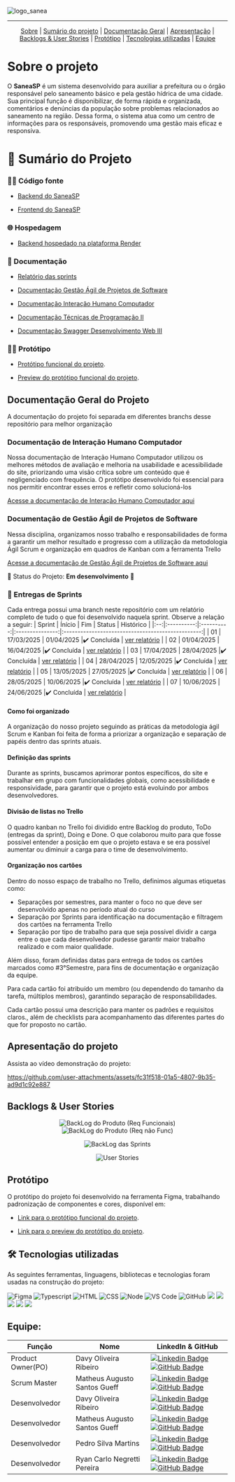 
![logo_sanea](https://github.com/user-attachments/assets/83109b5f-f472-42b1-9076-beeab971e656)

---

<p align="center">
    <a href="#sobre">Sobre</a>  |  
    <a href="#sumario">Sumário do projeto</a>  |  
    <a href="#documentacao-geral">Documentação Geral</a> |
    <a href="#apresentacao">Apresentação</a> |
    <a href="#backlogs">Backlogs & User Stories</a>  |  
    <a href="#prototipo">Protótipo</a>  |  
    <a href="#tecnologias">Tecnologias utilizadas</a>  |  
    <a href="#equipe">Equipe</a> 
</p>

<span id="sobre">

# Sobre o projeto

O **SaneaSP** é um sistema desenvolvido para auxiliar a prefeitura ou o órgão responsável pelo saneamento básico e pela gestão hídrica de uma cidade. Sua principal função é disponibilizar, de forma rápida e organizada, comentários e denúncias da população sobre problemas relacionados ao saneamento na região. Dessa forma, o sistema atua como um centro de informações para os responsáveis, promovendo uma gestão mais eficaz e responsiva.


<span id="sumario">

# 🔗 Sumário do Projeto

### 👨‍💻 Código fonte
- [Backend do SaneaSP](https://github.com/RyanCNP/Backend-SaneaSP.git)  

- [Frontend do SaneaSP](https://github.com/MathGueff/FrontEnd-SaneaSP.git)

### 🌐 Hospedagem
- [Backend hospedado na plataforma Render](https://backend-saneasp.onrender.com/)

### 📄 Documentação
- <a href="#relatorio"> Relatório das sprints </a>

- [Documentação Gestão Ágil de Projetos de Software](https://github.com/MathGueff/saneasp-documentation/tree/interacao-humano-computador)

- [Documentação Interação Humano Computador](https://github.com/MathGueff/saneasp-documentation/tree/gestao-agil-de-projetos-de-software)

- [Documentação Técnicas de Programação II](https://github.com/MathGueff/saneasp-documentation/tree/tecnicas-de-programacao-II)

- [Documentação Swagger Desenvolvimento Web III](https://backend-saneasp.onrender.com/api-docs/)

### 👷‍♂️ Protótipo

- [Protótipo funcional do projeto](https://www.figma.com/design/MG7Q5GWGymhm1LSMIoI72c/SaneaSP?t=Mq1iBO8YoWLnfkMp-0).

- [Preview do protótipo funcional do projeto](https://www.figma.com/proto/MG7Q5GWGymhm1LSMIoI72c/SaneaSP).

<span id="documentacao-geral">

## Documentação Geral do Projeto

A documentação do projeto foi separada em diferentes branchs desse repositório para melhor organização

### Documentação de Interação Humano Computador

Nossa documentação de Interação Humano Computador utilizou os melhores métodos de avaliação e melhoria na usabilidade e acessibilidade do site, priorizando uma visão crítica sobre um conteúdo que é negligenciado com frequência. O protótipo desenvolvido foi essencial para nos permitir encontrar esses erros e refletir como solucioná-los

[Acesse a documentação de Interação Humano Computador aqui](https://github.com/MathGueff/saneasp-documentation/tree/interacao-humano-computador)

### Documentação de Gestão Ágil de Projetos de Software

Nessa disciplina, organizamos nosso trabalho e responsabilidades de forma a garantir um melhor resultado e progresso com a utilização da metodologia Ágil Scrum e organização em quadros de Kanban com a ferramenta Trello

[Acesse a documentação de Gestão Ágil de Projetos de Software aqui](https://github.com/MathGueff/saneasp-documentation/tree/gestao-agil-de-projetos-de-software)
  
📌 Status do Projeto: **Em desenvolvimento** 🔁

<p id="relatorio"></p>

### 🏁 Entregas de Sprints
Cada entrega possui uma branch neste repositório com um relatório completo de tudo o que foi desenvolvido naquela sprint. Observe a relação a seguir:
| Sprint | Ínício | Fim | Status | Histórico |
|:--:|:----------:|:----------:|:---------------:|:-------------------------------------------------:|
| 01 | 17/03/2025 | 01/04/2025 |✔️ Concluída    | [ver relatório](https://github.com/MathGueff/saneasp-documentation/tree/sprint-01/README.md) |
| 02 | 01/04/2025 | 16/04/2025 |✔️ Concluída    | [ver relatório](https://github.com/MathGueff/saneasp-documentation/tree/sprint-02/README.md) |
| 03 | 17/04/2025 | 28/04/2025 |✔️ Concluída    | [ver relatório](https://github.com/MathGueff/saneasp-documentation/tree/sprint-03/README.md) |
| 04 | 28/04/2025 | 12/05/2025 |✔️ Concluída    | [ver relatório](https://github.com/MathGueff/saneasp-documentation/tree/sprint-04/README.md) |
| 05 | 13/05/2025 | 27/05/2025 |✔️ Concluída    | [ver relatório](https://github.com/MathGueff/saneasp-documentation/tree/sprint-05/README.md) |
| 06 | 28/05/2025 | 10/06/2025 |✔️ Concluída    | [ver relatório](https://github.com/MathGueff/saneasp-documentation/tree/sprint-06/README.md) |
| 07 | 10/06/2025 | 24/06/2025 |✔️ Concluída    | [ver relatório](https://github.com/MathGueff/saneasp-documentation/tree/sprint-07/README.md) |

#### Como foi organizado
A organização do nosso projeto seguindo as práticas da metodologia ágil Scrum e Kanban foi feita de forma a priorizar a organização e separação de papéis dentro das sprints atuais.

#### Definição das sprints
Durante as sprints, buscamos aprimorar pontos específicos, do site e trabalhar em grupo com funcionalidades globais, como acessibilidade e responsividade, para garantir que o projeto está evoluindo por ambos desenvolvedores.

#### Divisão de listas no Trello
O quadro kanban no Trello foi dividido entre Backlog do produto, ToDo (entregas da sprint), Doing e Done. O que colaborou muito para que fosse possível entender a posição em que o projeto estava e se era possível aumentar ou diminuir a carga para o time de desenvolvimento.

#### Organização nos cartões
Dentro do nosso espaço de trabalho no Trello, definimos algumas etiquetas como:
- Separações por semestres, para manter o foco no que deve ser desenvolvido apenas no período atual do curso
- Separação por Sprints para identificação na documentação e filtragem dos cartões na ferramenta Trello 
- Separação por tipo de trabalho para que seja possível dividir a carga entre o que cada desenvolvedor pudesse garantir maior trabalho realizado e com maior qualidade.

Além disso, foram definidas datas para entrega de todos os cartões marcados como #3°Semestre, para fins de documentação e organização da equipe.

Para cada cartão foi atribuído um membro (ou dependendo do tamanho da tarefa, múltiplos membros), garantindo separação de responsabilidades.

Cada cartão possui uma descrição para manter os padrões e requisitos claros., além de checklists para acompanhamento das diferentes partes do que for proposto no cartão.

<span id="apresentacao">

## Apresentação do projeto

Assista ao vídeo demonstração do projeto:


https://github.com/user-attachments/assets/fc31f518-01a5-4807-9b35-ad9d1c92e887



<span id="backlogs">

## Backlogs & User Stories

<div align="center">

![BackLog do Produto (Req Funcionais)](https://github.com/user-attachments/assets/86bcff7e-229a-405e-b68c-3b4baf9f9b65)
![BackLog do Produto (Req não Func)](https://github.com/user-attachments/assets/57dd5103-3026-428f-9f02-09eeb23d513f)

![BackLog das Sprints](https://github.com/user-attachments/assets/9dadfcc2-39cb-4283-bb1c-3a70e5bc0d95)

![User Stories](https://github.com/user-attachments/assets/29604d16-992f-4033-a433-1d06b9164ad8)


</div>

<span id="prototipo">

## Protótipo 

O protótipo do projeto foi desenvolvido na ferramenta Figma, trabalhando padronização de componentes e cores, disponível em:
- [Link para o protótipo funcional do projeto](https://www.figma.com/design/MG7Q5GWGymhm1LSMIoI72c/SaneaSP?t=Mq1iBO8YoWLnfkMp-0).

- [Link para o preview do protótipo do projeto](https://www.figma.com/proto/MG7Q5GWGymhm1LSMIoI72c/SaneaSP).


<span id="tecnologias">

## 🛠️ Tecnologias utilizadas

As seguintes ferramentas, linguagens, bibliotecas e tecnologias foram usadas na construção do projeto:

<img src="https://img.shields.io/badge/Figma-CED4DA?style=for-the-badge&logo=figma&logoColor=DC143C" alt="Figma" /> 
<img src="https://img.shields.io/badge/TypeScript-CED4DA?style=for-the-badge&logo=typescript&logoColor=007ACC" alt="Typescript" />
<img src="https://img.shields.io/badge/HTML5-CED4DA?style=for-the-badge&logo=html5&logoColor=E34F26" alt="HTML" /> 
<img src="https://img.shields.io/badge/CSS3-CED4DA?style=for-the-badge&logo=css3&logoColor=1572B6" alt="CSS" /> 	
<img src="https://img.shields.io/badge/Node.js-CED4DA?style=for-the-badge&logo=nodedotjs&logoColor=339933" alt="Node" />  
<img src="https://img.shields.io/badge/VS_Code-CED4DA?style=for-the-badge&logo=visual%20studio%20code&logoColor=0078D4" alt="VS Code" /> 
<img src="https://img.shields.io/badge/GitHub-CED4DA?style=for-the-badge&logo=github&logoColor=20232A" alt="GitHub" /> 
<img src="https://img.shields.io/badge/bootstrap-%238511FA.svg?style=for-the-badge&logo=bootstrap&logoColor=white"/>
<img src="https://img.shields.io/badge/express.js-%23404d59.svg?style=for-the-badge&logo=express&logoColor=%2361DAFB"/>
<img src="https://img.shields.io/badge/Angular-DD0031?style=for-the-badge&logo=angular&logoColor=white"/>
<img src="https://img.shields.io/badge/SQLite-000?style=for-the-badge&logo=sqlite&logoColor=07405E"/>
<img src="https://img.shields.io/badge/GIT-E44C30?style=for-the-badge&logo=git&logoColor=white"/>

<span id="equipe">

## Equipe:

| Função            | Nome                         | LinkedIn & GitHub                                                                                                                                                                                                                                                                                                                                                                                     |
|-------------------|------------------------------|-------------------------------------------------------------------------------------------------------------------------------------------------------------------------------------------------------------------------------------------------------------------------------------------------------------------------------------------------------------------------------------------------------|
| Product Owner(PO) | Davy Oliveira Ribeiro        | [![Linkedin Badge](https://img.shields.io/badge/Linkedin-blue?style=flat-square&logo=Linkedin&logoColor=white)](https://www.linkedin.com/in/davy-ribeiro-600a43253?utm_source=share&utm_campaign=share_via&utm_content=profile&utm_medium=android_app) [![GitHub Badge](https://img.shields.io/badge/GitHub-111217?style=flat-square&logo=github&logoColor=white)](https://github.com/devDavyRibeiro)                                                                                        |
| Scrum Master      | Matheus Augusto Santos Gueff | [![Linkedin Badge](https://img.shields.io/badge/Linkedin-blue?style=flat-square&logo=Linkedin&logoColor=white)](https://www.linkedin.com/in/matheus-gueff-b74949311) [![GitHub Badge](https://img.shields.io/badge/GitHub-111217?style=flat-square&logo=github&logoColor=white)](https://github.com/MathGueff)|
| Desenvolvedor     | Davy Oliveira Ribeiro        | [![Linkedin Badge](https://img.shields.io/badge/Linkedin-blue?style=flat-square&logo=Linkedin&logoColor=white)](https://www.linkedin.com/in/davy-ribeiro-600a43253?utm_source=share&utm_campaign=share_via&utm_content=profile&utm_medium=android_app) [![GitHub Badge](https://img.shields.io/badge/GitHub-111217?style=flat-square&logo=github&logoColor=white)](https://github.com/devDavyRibeiro) |
| Desenvolvedor     | Matheus Augusto Santos Gueff | [![Linkedin Badge](https://img.shields.io/badge/Linkedin-blue?style=flat-square&logo=Linkedin&logoColor=white)](https://www.linkedin.com/in/matheus-gueff-b74949311) [![GitHub Badge](https://img.shields.io/badge/GitHub-111217?style=flat-square&logo=github&logoColor=white)](https://github.com/MathGueff)                                                                                        |
| Desenvolvedor     | Pedro Silva Martins          | [![Linkedin Badge](https://img.shields.io/badge/Linkedin-blue?style=flat-square&logo=Linkedin&logoColor=white)](https://www.linkedin.com/in/pedro--silva-martins/) [![GitHub Badge](https://img.shields.io/badge/GitHub-111217?style=flat-square&logo=github&logoColor=white)](https://github.com/Pedro8k)                                                                                            |
| Desenvolvedor     | Ryan Carlo Negretti Pereira  | [![Linkedin Badge](https://img.shields.io/badge/Linkedin-blue?style=flat-square&logo=Linkedin&logoColor=white)](https://www.linkedin.com/in/ryan-carlo-negretti-pereira-8709b1292/) [![GitHub Badge](https://img.shields.io/badge/GitHub-111217?style=flat-square&logo=github&logoColor=white)](https://github.com/RyanCNP)                                                                           |                                                                  |

